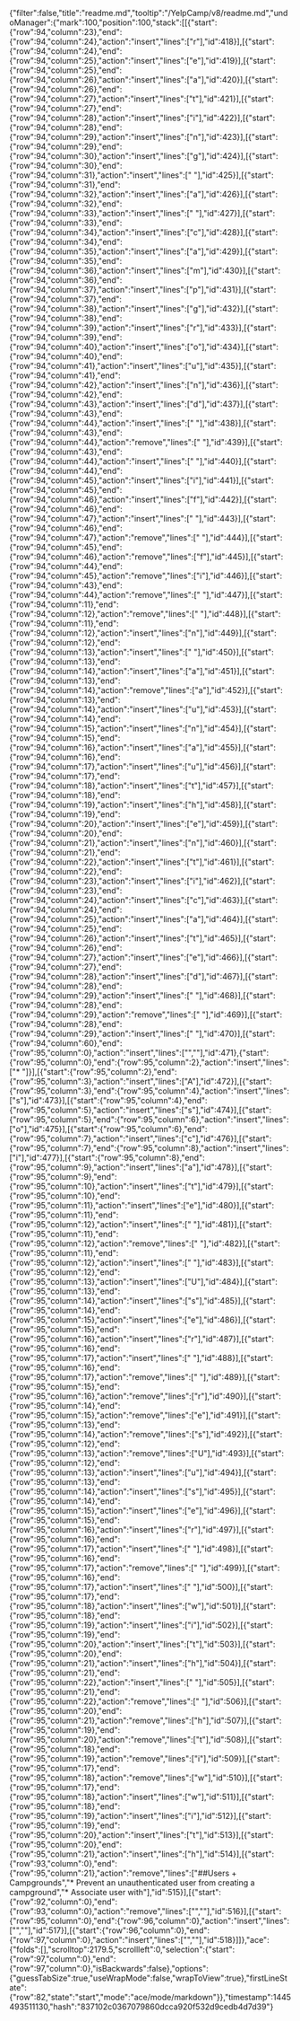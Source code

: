 {"filter":false,"title":"readme.md","tooltip":"/YelpCamp/v8/readme.md","undoManager":{"mark":100,"position":100,"stack":[[{"start":{"row":94,"column":23},"end":{"row":94,"column":24},"action":"insert","lines":["r"],"id":418}],[{"start":{"row":94,"column":24},"end":{"row":94,"column":25},"action":"insert","lines":["e"],"id":419}],[{"start":{"row":94,"column":25},"end":{"row":94,"column":26},"action":"insert","lines":["a"],"id":420}],[{"start":{"row":94,"column":26},"end":{"row":94,"column":27},"action":"insert","lines":["t"],"id":421}],[{"start":{"row":94,"column":27},"end":{"row":94,"column":28},"action":"insert","lines":["i"],"id":422}],[{"start":{"row":94,"column":28},"end":{"row":94,"column":29},"action":"insert","lines":["n"],"id":423}],[{"start":{"row":94,"column":29},"end":{"row":94,"column":30},"action":"insert","lines":["g"],"id":424}],[{"start":{"row":94,"column":30},"end":{"row":94,"column":31},"action":"insert","lines":[" "],"id":425}],[{"start":{"row":94,"column":31},"end":{"row":94,"column":32},"action":"insert","lines":["a"],"id":426}],[{"start":{"row":94,"column":32},"end":{"row":94,"column":33},"action":"insert","lines":[" "],"id":427}],[{"start":{"row":94,"column":33},"end":{"row":94,"column":34},"action":"insert","lines":["c"],"id":428}],[{"start":{"row":94,"column":34},"end":{"row":94,"column":35},"action":"insert","lines":["a"],"id":429}],[{"start":{"row":94,"column":35},"end":{"row":94,"column":36},"action":"insert","lines":["m"],"id":430}],[{"start":{"row":94,"column":36},"end":{"row":94,"column":37},"action":"insert","lines":["p"],"id":431}],[{"start":{"row":94,"column":37},"end":{"row":94,"column":38},"action":"insert","lines":["g"],"id":432}],[{"start":{"row":94,"column":38},"end":{"row":94,"column":39},"action":"insert","lines":["r"],"id":433}],[{"start":{"row":94,"column":39},"end":{"row":94,"column":40},"action":"insert","lines":["o"],"id":434}],[{"start":{"row":94,"column":40},"end":{"row":94,"column":41},"action":"insert","lines":["u"],"id":435}],[{"start":{"row":94,"column":41},"end":{"row":94,"column":42},"action":"insert","lines":["n"],"id":436}],[{"start":{"row":94,"column":42},"end":{"row":94,"column":43},"action":"insert","lines":["d"],"id":437}],[{"start":{"row":94,"column":43},"end":{"row":94,"column":44},"action":"insert","lines":[" "],"id":438}],[{"start":{"row":94,"column":43},"end":{"row":94,"column":44},"action":"remove","lines":[" "],"id":439}],[{"start":{"row":94,"column":43},"end":{"row":94,"column":44},"action":"insert","lines":[" "],"id":440}],[{"start":{"row":94,"column":44},"end":{"row":94,"column":45},"action":"insert","lines":["i"],"id":441}],[{"start":{"row":94,"column":45},"end":{"row":94,"column":46},"action":"insert","lines":["f"],"id":442}],[{"start":{"row":94,"column":46},"end":{"row":94,"column":47},"action":"insert","lines":[" "],"id":443}],[{"start":{"row":94,"column":46},"end":{"row":94,"column":47},"action":"remove","lines":[" "],"id":444}],[{"start":{"row":94,"column":45},"end":{"row":94,"column":46},"action":"remove","lines":["f"],"id":445}],[{"start":{"row":94,"column":44},"end":{"row":94,"column":45},"action":"remove","lines":["i"],"id":446}],[{"start":{"row":94,"column":43},"end":{"row":94,"column":44},"action":"remove","lines":[" "],"id":447}],[{"start":{"row":94,"column":11},"end":{"row":94,"column":12},"action":"remove","lines":[" "],"id":448}],[{"start":{"row":94,"column":11},"end":{"row":94,"column":12},"action":"insert","lines":["n"],"id":449}],[{"start":{"row":94,"column":12},"end":{"row":94,"column":13},"action":"insert","lines":[" "],"id":450}],[{"start":{"row":94,"column":13},"end":{"row":94,"column":14},"action":"insert","lines":["a"],"id":451}],[{"start":{"row":94,"column":13},"end":{"row":94,"column":14},"action":"remove","lines":["a"],"id":452}],[{"start":{"row":94,"column":13},"end":{"row":94,"column":14},"action":"insert","lines":["u"],"id":453}],[{"start":{"row":94,"column":14},"end":{"row":94,"column":15},"action":"insert","lines":["n"],"id":454}],[{"start":{"row":94,"column":15},"end":{"row":94,"column":16},"action":"insert","lines":["a"],"id":455}],[{"start":{"row":94,"column":16},"end":{"row":94,"column":17},"action":"insert","lines":["u"],"id":456}],[{"start":{"row":94,"column":17},"end":{"row":94,"column":18},"action":"insert","lines":["t"],"id":457}],[{"start":{"row":94,"column":18},"end":{"row":94,"column":19},"action":"insert","lines":["h"],"id":458}],[{"start":{"row":94,"column":19},"end":{"row":94,"column":20},"action":"insert","lines":["e"],"id":459}],[{"start":{"row":94,"column":20},"end":{"row":94,"column":21},"action":"insert","lines":["n"],"id":460}],[{"start":{"row":94,"column":21},"end":{"row":94,"column":22},"action":"insert","lines":["t"],"id":461}],[{"start":{"row":94,"column":22},"end":{"row":94,"column":23},"action":"insert","lines":["i"],"id":462}],[{"start":{"row":94,"column":23},"end":{"row":94,"column":24},"action":"insert","lines":["c"],"id":463}],[{"start":{"row":94,"column":24},"end":{"row":94,"column":25},"action":"insert","lines":["a"],"id":464}],[{"start":{"row":94,"column":25},"end":{"row":94,"column":26},"action":"insert","lines":["t"],"id":465}],[{"start":{"row":94,"column":26},"end":{"row":94,"column":27},"action":"insert","lines":["e"],"id":466}],[{"start":{"row":94,"column":27},"end":{"row":94,"column":28},"action":"insert","lines":["d"],"id":467}],[{"start":{"row":94,"column":28},"end":{"row":94,"column":29},"action":"insert","lines":[" "],"id":468}],[{"start":{"row":94,"column":28},"end":{"row":94,"column":29},"action":"remove","lines":[" "],"id":469}],[{"start":{"row":94,"column":28},"end":{"row":94,"column":29},"action":"insert","lines":[" "],"id":470}],[{"start":{"row":94,"column":60},"end":{"row":95,"column":0},"action":"insert","lines":["",""],"id":471},{"start":{"row":95,"column":0},"end":{"row":95,"column":2},"action":"insert","lines":["* "]}],[{"start":{"row":95,"column":2},"end":{"row":95,"column":3},"action":"insert","lines":["A"],"id":472}],[{"start":{"row":95,"column":3},"end":{"row":95,"column":4},"action":"insert","lines":["s"],"id":473}],[{"start":{"row":95,"column":4},"end":{"row":95,"column":5},"action":"insert","lines":["s"],"id":474}],[{"start":{"row":95,"column":5},"end":{"row":95,"column":6},"action":"insert","lines":["o"],"id":475}],[{"start":{"row":95,"column":6},"end":{"row":95,"column":7},"action":"insert","lines":["c"],"id":476}],[{"start":{"row":95,"column":7},"end":{"row":95,"column":8},"action":"insert","lines":["i"],"id":477}],[{"start":{"row":95,"column":8},"end":{"row":95,"column":9},"action":"insert","lines":["a"],"id":478}],[{"start":{"row":95,"column":9},"end":{"row":95,"column":10},"action":"insert","lines":["t"],"id":479}],[{"start":{"row":95,"column":10},"end":{"row":95,"column":11},"action":"insert","lines":["e"],"id":480}],[{"start":{"row":95,"column":11},"end":{"row":95,"column":12},"action":"insert","lines":[" "],"id":481}],[{"start":{"row":95,"column":11},"end":{"row":95,"column":12},"action":"remove","lines":[" "],"id":482}],[{"start":{"row":95,"column":11},"end":{"row":95,"column":12},"action":"insert","lines":[" "],"id":483}],[{"start":{"row":95,"column":12},"end":{"row":95,"column":13},"action":"insert","lines":["U"],"id":484}],[{"start":{"row":95,"column":13},"end":{"row":95,"column":14},"action":"insert","lines":["s"],"id":485}],[{"start":{"row":95,"column":14},"end":{"row":95,"column":15},"action":"insert","lines":["e"],"id":486}],[{"start":{"row":95,"column":15},"end":{"row":95,"column":16},"action":"insert","lines":["r"],"id":487}],[{"start":{"row":95,"column":16},"end":{"row":95,"column":17},"action":"insert","lines":[" "],"id":488}],[{"start":{"row":95,"column":16},"end":{"row":95,"column":17},"action":"remove","lines":[" "],"id":489}],[{"start":{"row":95,"column":15},"end":{"row":95,"column":16},"action":"remove","lines":["r"],"id":490}],[{"start":{"row":95,"column":14},"end":{"row":95,"column":15},"action":"remove","lines":["e"],"id":491}],[{"start":{"row":95,"column":13},"end":{"row":95,"column":14},"action":"remove","lines":["s"],"id":492}],[{"start":{"row":95,"column":12},"end":{"row":95,"column":13},"action":"remove","lines":["U"],"id":493}],[{"start":{"row":95,"column":12},"end":{"row":95,"column":13},"action":"insert","lines":["u"],"id":494}],[{"start":{"row":95,"column":13},"end":{"row":95,"column":14},"action":"insert","lines":["s"],"id":495}],[{"start":{"row":95,"column":14},"end":{"row":95,"column":15},"action":"insert","lines":["e"],"id":496}],[{"start":{"row":95,"column":15},"end":{"row":95,"column":16},"action":"insert","lines":["r"],"id":497}],[{"start":{"row":95,"column":16},"end":{"row":95,"column":17},"action":"insert","lines":[" "],"id":498}],[{"start":{"row":95,"column":16},"end":{"row":95,"column":17},"action":"remove","lines":[" "],"id":499}],[{"start":{"row":95,"column":16},"end":{"row":95,"column":17},"action":"insert","lines":[" "],"id":500}],[{"start":{"row":95,"column":17},"end":{"row":95,"column":18},"action":"insert","lines":["w"],"id":501}],[{"start":{"row":95,"column":18},"end":{"row":95,"column":19},"action":"insert","lines":["i"],"id":502}],[{"start":{"row":95,"column":19},"end":{"row":95,"column":20},"action":"insert","lines":["t"],"id":503}],[{"start":{"row":95,"column":20},"end":{"row":95,"column":21},"action":"insert","lines":["h"],"id":504}],[{"start":{"row":95,"column":21},"end":{"row":95,"column":22},"action":"insert","lines":[" "],"id":505}],[{"start":{"row":95,"column":21},"end":{"row":95,"column":22},"action":"remove","lines":[" "],"id":506}],[{"start":{"row":95,"column":20},"end":{"row":95,"column":21},"action":"remove","lines":["h"],"id":507}],[{"start":{"row":95,"column":19},"end":{"row":95,"column":20},"action":"remove","lines":["t"],"id":508}],[{"start":{"row":95,"column":18},"end":{"row":95,"column":19},"action":"remove","lines":["i"],"id":509}],[{"start":{"row":95,"column":17},"end":{"row":95,"column":18},"action":"remove","lines":["w"],"id":510}],[{"start":{"row":95,"column":17},"end":{"row":95,"column":18},"action":"insert","lines":["w"],"id":511}],[{"start":{"row":95,"column":18},"end":{"row":95,"column":19},"action":"insert","lines":["i"],"id":512}],[{"start":{"row":95,"column":19},"end":{"row":95,"column":20},"action":"insert","lines":["t"],"id":513}],[{"start":{"row":95,"column":20},"end":{"row":95,"column":21},"action":"insert","lines":["h"],"id":514}],[{"start":{"row":93,"column":0},"end":{"row":95,"column":21},"action":"remove","lines":["##Users + Campgrounds","* Prevent an unauthenticated user from creating a campground","* Associate user with"],"id":515}],[{"start":{"row":92,"column":0},"end":{"row":93,"column":0},"action":"remove","lines":["",""],"id":516}],[{"start":{"row":95,"column":0},"end":{"row":96,"column":0},"action":"insert","lines":["",""],"id":517}],[{"start":{"row":96,"column":0},"end":{"row":97,"column":0},"action":"insert","lines":["",""],"id":518}]]},"ace":{"folds":[],"scrolltop":2179.5,"scrollleft":0,"selection":{"start":{"row":97,"column":0},"end":{"row":97,"column":0},"isBackwards":false},"options":{"guessTabSize":true,"useWrapMode":false,"wrapToView":true},"firstLineState":{"row":82,"state":"start","mode":"ace/mode/markdown"}},"timestamp":1445493511130,"hash":"837102c0367079860dcca920f532d9cedb4d7d39"}